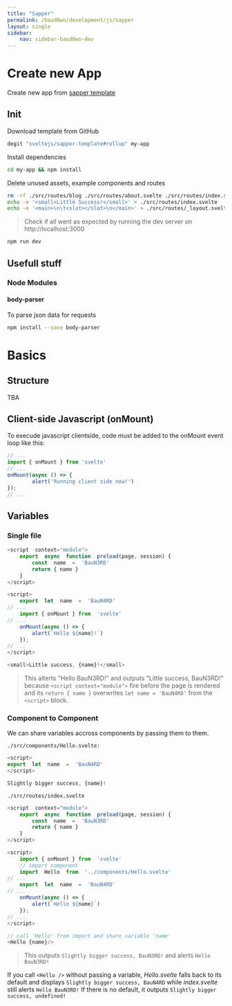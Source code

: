 ```yaml
---
title: "Sapper"
permalink: /baud0wn/development/js/sapper
layout: single
sidebar:
	nav: sidebar-baud0wn-dev
---
```

# Create new App
Create new app from [sapper template](https://github.com/sveltejs/sapper-template) 
## Init
Download template from GitHub
```bash
degit "sveltejs/sapper-template#rollup" my-app
```
Install dependencies
```bash
cd my-app && npm install
```
Delete unused assets, example components and routes
```bash
rm -rf ./src/routes/blog ./src/routes/about.svelte ./src/routes/index.svelte ./src/routes/_layout.svelte ./src/components/Nav.svelte ./static/global.css ./static/successkid.jpg
echo -e '<small>Little Success!</small>' > ./src/routes/index.svelte
echo -e '<main>\n\t<slot></slot>\n</main>' > ./src/routes/_layout.svelte
```
> Check if all went as expected by running the dev server on http://localhost:3000
```bash 
npm run dev
```

## Usefull stuff

### Node Modules

#### body-parser
To parse json data for requests
```bash
npm install --save body-parser
```
# Basics
## Structure
TBA
## Client-side Javascript (onMount)
To execude javascript clientside, code must be added to the onMount event loop like this:
```js
// ...
import { onMount } from 'svelte'
// ...
onMount(async () => {
		alert('Running client side now!')
});
// ...
```
## Variables

### Single file

```js
<script  context="module">
	export  async  function  preload(page, session) {
		const  name  =  'BauN3RD'
		return { name }
	}
</script>

<script>
	export  let  name  =  'BauN4RD'
// ...
	import { onMount } from  'svelte'
// ...
	onMount(async () => {
		alert(`Hello ${name}!`)
	});
// ...
</script>

<small>Little success, {name}!</small>
```
> This alterts "Hello BauN3RD!" and outputs "Little success, BauN3RD!" because `<script context="module">` fire before the page is rendered and its `return { name }` overwrites `let name = 'BauN4RD'` from the `<script>` block.

### Component to Component

We can share variables accross components by passing them to them.

`./src/components/Hello.svelte:`

```js
<script>
export  let  name  =  'BauN4RD'
</script>

Slightly bigger success, {name}!
```
`./src/routes/index.svelte`
```js
<script  context="module">
	export  async  function  preload(page, session) {
		const  name  =  'BauN3RD'
		return { name }
	}
</script>

<script>
	import { onMount } from  'svelte'
	// import component
	import  Hello  from  '../components/Hello.svelte'
// ...
	export  let  name  =  'BauN4RD'
// ...
	onMount(async () => {
		alert(`Hello ${name}`)
	});
// ...
</script>

// call 'Hello' from import and share variable 'name'
<Hello {name}/>
```
> This outputs `Slightly bigger success, BauN3RD!` and alerts `Hello BauN3RD!`

If you call `<Hello />` without passing a variable, *Hello.svelte* falls back to its default and displays `Slightly bigger success, BauN4RD` while *index.svelte* still alerts `Hello BauN3RD!`
If there is no default, it outputs `Slightly bigger success, undefined!`
